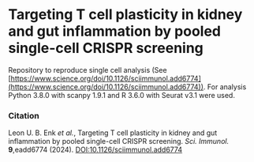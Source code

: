 # Targeting T cell plasticity in kidney and gut inflammation by pooled single-cell CRISPR screening

Repository to reproduce single cell analysis (See [https://www.science.org/doi/10.1126/sciimmunol.add6774](https://www.science.org/doi/10.1126/sciimmunol.add6774)). For analysis Python 3.8.0 with scanpy 1.9.1 and R 3.6.0 with Seurat v3.1 were used.

### Citation

Leon U. B. Enk *et al.*, Targeting T cell plasticity in kidney and gut inflammation by pooled single-cell CRISPR screening. *Sci. Immunol.* **9**,eadd6774 (2024). [DOI:10.1126/sciimmunol.add6774](https://doi.org/10.1126/sciimmunol.add6774)
